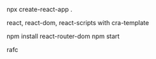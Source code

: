  npx create-react-app .

react, 
react-dom, 
react-scripts with cra-template

 npm install react-router-dom
 npm start

 rafc
 